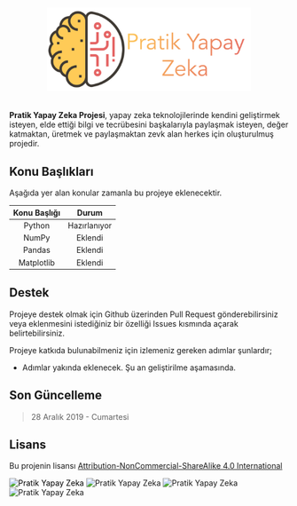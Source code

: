 # <p align="middle" > <img src="https://raw.githubusercontent.com/mrabdullahsahin/pratik-yapay-zeka/master/sources/assets/images/logo.png" height=150 alt="Pratik Yapay Zeka"/> </p>

**Pratik Yapay Zeka Projesi**, yapay zeka teknolojilerinde kendini geliştirmek isteyen, elde ettiği bilgi ve tecrübesini başkalarıyla paylaşmak isteyen, değer katmaktan, üretmek ve paylaşmaktan zevk alan herkes için oluşturulmuş projedir.

## Konu Başlıkları

Aşağıda yer alan konular zamanla bu projeye eklenecektir.

| Konu Başlığı 	|     Durum    	|
|:------------:	|:------------:	|
|    Python    	| Hazırlanıyor 	|
|     NumPy    	|   Eklendi  	|
|    Pandas    	|   Eklendi  	|
|    Matplotlib    	|   Eklendi  	|

## Destek

Projeye destek olmak için Github üzerinden Pull Request gönderebilirsiniz veya eklenmesini istediğiniz bir özelliği Issues kısmında açarak belirtebilirsiniz.

Projeye katkıda bulunabilmeniz için izlemeniz gereken adımlar şunlardır;

- Adımlar yakında eklenecek. Şu an geliştirilme aşamasında.

## Son Güncelleme

> 28 Aralık 2019 - Cumartesi

## Lisans

Bu projenin lisansı <a href="https://creativecommons.org/licenses/by-nc-sa/4.0/legalcode" target="_blank">Attribution-NonCommercial-ShareAlike 4.0 International</a>

<p align="left"> <img src="https://mirrors.creativecommons.org/presskit/icons/cc.png" height=35 alt="Pratik Yapay Zeka" style="color:black;"/> 
<img src="https://mirrors.creativecommons.org/presskit/icons/by.png" height=35 alt="Pratik Yapay Zeka"/>
<img src="https://mirrors.creativecommons.org/presskit/icons/nc.png" height=35 alt="Pratik Yapay Zeka"/>
<img src="https://mirrors.creativecommons.org/presskit/icons/sa.png" height=35 alt="Pratik Yapay Zeka"/>
</p> 